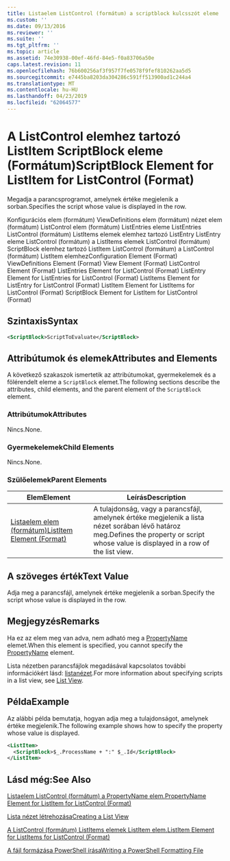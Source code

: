 ```yaml
---
title: Listaelem ListControl (formátum) a scriptblock kulcsszót eleme |} A Microsoft Docs
ms.custom: ''
ms.date: 09/13/2016
ms.reviewer: ''
ms.suite: ''
ms.tgt_pltfrm: ''
ms.topic: article
ms.assetid: 74e30938-00ef-46fd-84e5-f0a83706a50e
caps.latest.revision: 11
ms.openlocfilehash: 76b600256af3f957f7fe0578f9fef810262aa5d5
ms.sourcegitcommit: e7445ba8203da304286c591ff513900ad1c244a4
ms.translationtype: MT
ms.contentlocale: hu-HU
ms.lasthandoff: 04/23/2019
ms.locfileid: "62064577"
---
```

# <a name="scriptblock-element-for-listitem-for-listcontrol-format"></a><span data-ttu-id="77ad6-102">A ListControl elemhez tartozó ListItem ScriptBlock eleme (Formátum)</span><span class="sxs-lookup"><span data-stu-id="77ad6-102">ScriptBlock Element for ListItem for ListControl (Format)</span></span>

<span data-ttu-id="77ad6-103">Megadja a parancsprogramot, amelynek értéke megjelenik a sorban.</span><span class="sxs-lookup"><span data-stu-id="77ad6-103">Specifies the script whose value is displayed in the row.</span></span>

<span data-ttu-id="77ad6-104">Konfigurációs elem (formátum) ViewDefinitions elem (formátum) nézet elem (formátum) ListControl elem (formátum) ListEntries eleme ListEntries ListControl (formátum) ListItems elemek elemhez tartozó ListEntry ListEntry eleme ListControl (formátum) a ListItems elemek ListControl (formátum) ScriptBlock elemhez tartozó ListItem ListControl (formátum) a ListControl (formátum) ListItem elemhez</span><span class="sxs-lookup"><span data-stu-id="77ad6-104">Configuration Element (Format) ViewDefinitions Element (Format) View Element (Format) ListControl Element (Format) ListEntries Element for ListControl (Format) ListEntry Element for ListEntries for ListControl (Format) ListItems Element for ListEntry for ListControl (Format) ListItem Element for ListItems for ListControl (Format) ScriptBlock Element for ListItem for ListControl (Format)</span></span>

## <a name="syntax"></a><span data-ttu-id="77ad6-105">Szintaxis</span><span class="sxs-lookup"><span data-stu-id="77ad6-105">Syntax</span></span>

```xml
<ScriptBlock>ScriptToEvaluate</ScriptBlock>
```

## <a name="attributes-and-elements"></a><span data-ttu-id="77ad6-106">Attribútumok és elemek</span><span class="sxs-lookup"><span data-stu-id="77ad6-106">Attributes and Elements</span></span>

<span data-ttu-id="77ad6-107">A következő szakaszok ismertetik az attribútumokat, gyermekelemek és a fölérendelt eleme a `ScriptBlock` elemet.</span><span class="sxs-lookup"><span data-stu-id="77ad6-107">The following sections describe the attributes, child elements, and the parent element of the `ScriptBlock` element.</span></span>

### <a name="attributes"></a><span data-ttu-id="77ad6-108">Attribútumok</span><span class="sxs-lookup"><span data-stu-id="77ad6-108">Attributes</span></span>

<span data-ttu-id="77ad6-109">Nincs.</span><span class="sxs-lookup"><span data-stu-id="77ad6-109">None.</span></span>

### <a name="child-elements"></a><span data-ttu-id="77ad6-110">Gyermekelemek</span><span class="sxs-lookup"><span data-stu-id="77ad6-110">Child Elements</span></span>

<span data-ttu-id="77ad6-111">Nincs.</span><span class="sxs-lookup"><span data-stu-id="77ad6-111">None.</span></span>

### <a name="parent-elements"></a><span data-ttu-id="77ad6-112">Szülőelemek</span><span class="sxs-lookup"><span data-stu-id="77ad6-112">Parent Elements</span></span>

|<span data-ttu-id="77ad6-113">Elem</span><span class="sxs-lookup"><span data-stu-id="77ad6-113">Element</span></span>|<span data-ttu-id="77ad6-114">Leírás</span><span class="sxs-lookup"><span data-stu-id="77ad6-114">Description</span></span>|
|-------------|-----------------|
|[<span data-ttu-id="77ad6-115">Listaelem elem (formátum)</span><span class="sxs-lookup"><span data-stu-id="77ad6-115">ListItem Element (Format)</span></span>](./listitem-element-for-listitems-for-listcontrol-format.md)|<span data-ttu-id="77ad6-116">A tulajdonság, vagy a parancsfájl, amelynek értéke megjelenik a lista nézet sorában lévő határoz meg.</span><span class="sxs-lookup"><span data-stu-id="77ad6-116">Defines the property or script whose value is displayed in a row of the list view.</span></span>|

## <a name="text-value"></a><span data-ttu-id="77ad6-117">A szöveges érték</span><span class="sxs-lookup"><span data-stu-id="77ad6-117">Text Value</span></span>

<span data-ttu-id="77ad6-118">Adja meg a parancsfájl, amelynek értéke megjelenik a sorban.</span><span class="sxs-lookup"><span data-stu-id="77ad6-118">Specify the script whose value is displayed in the row.</span></span>

## <a name="remarks"></a><span data-ttu-id="77ad6-119">Megjegyzés</span><span class="sxs-lookup"><span data-stu-id="77ad6-119">Remarks</span></span>

<span data-ttu-id="77ad6-120">Ha ez az elem meg van adva, nem adható meg a [PropertyName](./propertyname-element-for-listitem-for-listcontrol-format.md) elemet.</span><span class="sxs-lookup"><span data-stu-id="77ad6-120">When this element is specified, you cannot specify the [PropertyName](./propertyname-element-for-listitem-for-listcontrol-format.md) element.</span></span>

<span data-ttu-id="77ad6-121">Lista nézetben parancsfájlok megadásával kapcsolatos további információkért lásd: [listanézet](./creating-a-list-view.md).</span><span class="sxs-lookup"><span data-stu-id="77ad6-121">For more information about specifying scripts in a list view, see [List View](./creating-a-list-view.md).</span></span>

## <a name="example"></a><span data-ttu-id="77ad6-122">Példa</span><span class="sxs-lookup"><span data-stu-id="77ad6-122">Example</span></span>

<span data-ttu-id="77ad6-123">Az alábbi példa bemutatja, hogyan adja meg a tulajdonságot, amelynek értéke megjelenik.</span><span class="sxs-lookup"><span data-stu-id="77ad6-123">The following example shows how to specify the property whose value is displayed.</span></span>

```xml
<ListItem>
  <ScriptBlock>$_.ProcessName + ":" $_.Id</ScriptBlock>
</ListItem>

```

## <a name="see-also"></a><span data-ttu-id="77ad6-124">Lásd még:</span><span class="sxs-lookup"><span data-stu-id="77ad6-124">See Also</span></span>

[<span data-ttu-id="77ad6-125">Listaelem ListControl (formátum) a PropertyName elem.</span><span class="sxs-lookup"><span data-stu-id="77ad6-125">PropertyName Element for ListItem for ListControl (Format)</span></span>](./propertyname-element-for-listitem-for-listcontrol-format.md)

[<span data-ttu-id="77ad6-126">Lista nézet létrehozása</span><span class="sxs-lookup"><span data-stu-id="77ad6-126">Creating a List View</span></span>](./creating-a-list-view.md)

[<span data-ttu-id="77ad6-127">A ListControl (formátum) ListItems elemek ListItem elem.</span><span class="sxs-lookup"><span data-stu-id="77ad6-127">ListItem Element for ListItems for ListControl (Format)</span></span>](./listitem-element-for-listitems-for-listcontrol-format.md)

[<span data-ttu-id="77ad6-128">A fájl formázása PowerShell írása</span><span class="sxs-lookup"><span data-stu-id="77ad6-128">Writing a PowerShell Formatting File</span></span>](./writing-a-powershell-formatting-file.md)
